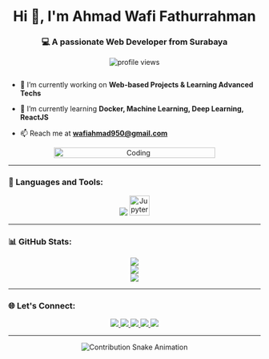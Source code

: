 <h1 align="center">Hi 👋, I'm Ahmad Wafi Fathurrahman</h1>
<h3 align="center">💻 A passionate Web Developer from Surabaya</h3>

<p align="center">
  <img src="https://komarev.com/ghpvc/?username=ahmadwafii11&label=Profile%20views&color=0e75b6&style=flat" alt="profile views" />
</p>

<div style="display: flex; flex-wrap: wrap; justify-content: center; align-items: center;">
  
  <div style="flex: 1; min-width: 300px;">
    
- 🔭 I’m currently working on **Web-based Projects & Learning Advanced Techs**  
- 🌱 I’m currently learning **Docker, Machine Learning, Deep Learning, ReactJS**  
- 📫 Reach me at **wafiahmad950@gmail.com**
  
  </div>

  <div style="flex: 1; min-width: 300px; text-align: center;">
    <img src="https://media.giphy.com/media/qgQUggAC3Pfv687qPC/giphy.gif" alt="Coding" width="80%" />
  </div>

</div>

---

### 🧰 Languages and Tools:
<p align="center">
  <img src="https://skillicons.dev/icons?i=python,tensorflow,html,css,react,mysql,postgres,docker,github,vscode,figma,linux" />
  <img src="https://cdn.jsdelivr.net/gh/devicons/devicon/icons/jupyter/jupyter-original.svg" title="Jupyter" width="40" height="40"/>
</p>

---

### 📊 GitHub Stats:
<p align="center">
  <img src="https://github-readme-stats.vercel.app/api?username=ahmadwafii11&show_icons=true&theme=tokyonight" />
  <br />
  <img src="https://github-readme-streak-stats.herokuapp.com/?user=ahmadwafii11&theme=tokyonight" />
  <br />
  <img src="https://github-readme-stats.vercel.app/api/top-langs/?username=ahmadwafii11&layout=compact&theme=tokyonight" />
</p>

---

### 🌐 Let's Connect:
<p align="center">
  <a href="https://linkedin.com/in/ahmad-wafi-fathurrahman-51164021b" target="blank">
    <img src="https://img.shields.io/badge/LinkedIn-0077B5?style=for-the-badge&logo=linkedin&logoColor=white" />
  </a>
  <a href="https://instagram.com/ahmadwafii._" target="blank">
    <img src="https://img.shields.io/badge/Instagram-E4405F?style=for-the-badge&logo=instagram&logoColor=white" />
  </a>
  <a href="https://facebook.com/a.Fathur.JR" target="blank">
    <img src="https://img.shields.io/badge/Facebook-1877F2?style=for-the-badge&logo=facebook&logoColor=white" />
  </a>
  <a href="https://x.com/ahmadwafii_" target="blank">
    <img src="https://img.shields.io/badge/X-000000?style=for-the-badge&logo=twitter&logoColor=white" />
  </a>
  <a href="mailto:wafiahmad950@gmail.com" target="blank">
    <img src="https://img.shields.io/badge/Gmail-D14836?style=for-the-badge&logo=gmail&logoColor=white" />
  </a>
</p>

---

<div align="center">
  <!-- Snake GitHub Animation -->
  <img src="https://github.com/ahmadwafii11/ahmadwafii11/blob/output/github-snake-dark.svg" alt="Contribution Snake Animation"/>
<div/>
